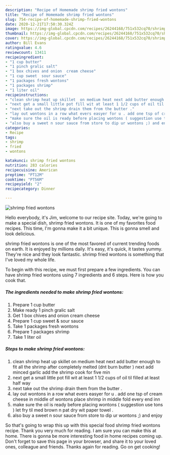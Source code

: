 ```yaml
---
description: "Recipe of Homemade shrimp fried wontons"
title: "Recipe of Homemade shrimp fried wontons"
slug: 754-recipe-of-homemade-shrimp-fried-wontons
date: 2020-12-21T17:50:30.324Z
image: https://img-global.cpcdn.com/recipes/26244168/751x532cq70/shrimp-fried-wontons-recipe-main-photo.jpg
thumbnail: https://img-global.cpcdn.com/recipes/26244168/751x532cq70/shrimp-fried-wontons-recipe-main-photo.jpg
cover: https://img-global.cpcdn.com/recipes/26244168/751x532cq70/shrimp-fried-wontons-recipe-main-photo.jpg
author: Bill Evans
ratingvalue: 4.6
reviewcount: 13411
recipeingredient:
- "1 cup butter"
- "1 pinch gralic salt"
- "1 box chives and onion  cream cheese"
- "1 cup sweet  sour sauce"
- "1 packages fresh wontons"
- "1 packages shrimp"
- "1 liter oil"
recipeinstructions:
- "clean shrimp heat up skillet  on medium heat next add butter enough to fit all the shrimp after completely melted (dnt burn butter )  next add minced garlic  add the shrimp cook for five min"
- "next get a small little pot fill wit at least 1 1/2 cups of oil til filled at least half way"
- "next take out the shrimp drain them from the butter ."
- "lay out wontons in a row what evers easyer for u . add one tsp of cream cheese in middle of wontons  place shrimp in middle fold every end inn"
- "make sure the oil is ready before placing wontons ( suggestion use tons ) let fry til med brown n pat dry wit paper towel ."
- "also buy a sweet n sour sauce from store to dip ur wontons ;) and enjoy"
categories:
- Recipe
tags:
- shrimp
- fried
- wontons

katakunci: shrimp fried wontons 
nutrition: 283 calories
recipecuisine: American
preptime: "PT12M"
cooktime: "PT56M"
recipeyield: "2"
recipecategory: Dinner

---
```



![shrimp fried wontons](https://img-global.cpcdn.com/recipes/26244168/751x532cq70/shrimp-fried-wontons-recipe-main-photo.jpg)

Hello everybody, it's Jim, welcome to our recipe site. Today, we're going to make a special dish, shrimp fried wontons. It is one of my favorites food recipes. This time, I'm gonna make it a bit unique. This is gonna smell and look delicious.



shrimp fried wontons is one of the most favored of current trending foods on earth. It is enjoyed by millions daily. It's easy, it's quick, it tastes yummy. They're nice and they look fantastic. shrimp fried wontons is something that I've loved my whole life.


To begin with this recipe, we must first prepare a few ingredients. You can have shrimp fried wontons using 7 ingredients and 6 steps. Here is how you cook that.

<!--inarticleads1-->

##### The ingredients needed to make shrimp fried wontons:

1. Prepare 1 cup butter
1. Make ready 1 pinch gralic salt
1. Get 1 box chives and onion  cream cheese
1. Prepare 1 cup sweet &amp; sour sauce
1. Take 1 packages fresh wontons
1. Prepare 1 packages shrimp
1. Take 1 liter oil




<!--inarticleads2-->

##### Steps to make shrimp fried wontons:

1. clean shrimp heat up skillet  on medium heat next add butter enough to fit all the shrimp after completely melted (dnt burn butter )  next add minced garlic  add the shrimp cook for five min
1. next get a small little pot fill wit at least 1 1/2 cups of oil til filled at least half way
1. next take out the shrimp drain them from the butter .
1. lay out wontons in a row what evers easyer for u . add one tsp of cream cheese in middle of wontons  place shrimp in middle fold every end inn
1. make sure the oil is ready before placing wontons ( suggestion use tons ) let fry til med brown n pat dry wit paper towel .
1. also buy a sweet n sour sauce from store to dip ur wontons ;) and enjoy




So that's going to wrap this up with this special food shrimp fried wontons recipe. Thank you very much for reading. I am sure you can make this at home. There is gonna be more interesting food in home recipes coming up. Don't forget to save this page in your browser, and share it to your loved ones, colleague and friends. Thanks again for reading. Go on get cooking!
